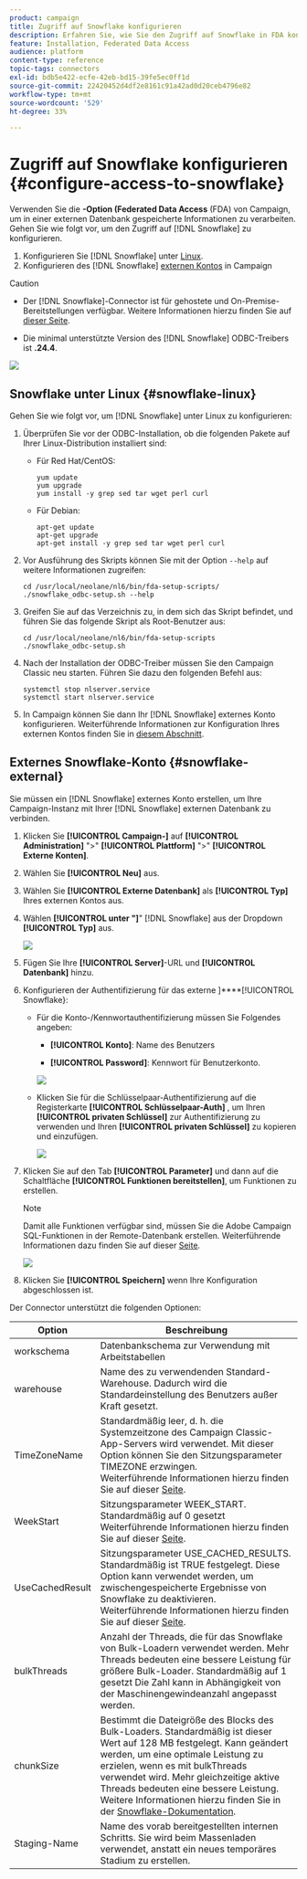 ```yaml
---
product: campaign
title: Zugriff auf Snowflake konfigurieren
description: Erfahren Sie, wie Sie den Zugriff auf Snowflake in FDA konfigurieren
feature: Installation, Federated Data Access
audience: platform
content-type: reference
topic-tags: connectors
exl-id: bdb5e422-ecfe-42eb-bd15-39fe5ec0ff1d
source-git-commit: 22420452d4df2e8161c91a42ad0d20ceb4796e82
workflow-type: tm+mt
source-wordcount: '529'
ht-degree: 33%

---
```


# Zugriff auf Snowflake konfigurieren {#configure-access-to-snowflake}

Verwenden Sie die **-Option (Federated Data Access** (FDA) von Campaign, um in einer externen Datenbank gespeicherte Informationen zu verarbeiten. Gehen Sie wie folgt vor, um den Zugriff auf [!DNL Snowflake] zu konfigurieren.

1. Konfigurieren Sie [!DNL Snowflake] unter [Linux](#snowflake-linux).
1. Konfigurieren des [!DNL Snowflake] [externen Kontos](#snowflake-external) in Campaign

>[!CAUTION]
>
>* Der [!DNL Snowflake]-Connector ist für gehostete und On-Premise-Bereitstellungen verfügbar. Weitere Informationen hierzu finden Sie auf [dieser Seite](../../installation/using/capability-matrix.md).
>
>* Die minimal unterstützte Version des [!DNL Snowflake] ODBC-Treibers ist **.24.4**.
>

![](assets/snowflake_3.png)

## Snowflake unter Linux {#snowflake-linux}

Gehen Sie wie folgt vor, um [!DNL Snowflake] unter Linux zu konfigurieren:

1. Überprüfen Sie vor der ODBC-Installation, ob die folgenden Pakete auf Ihrer Linux-Distribution installiert sind:

   * Für Red Hat/CentOS:

     ```
     yum update
     yum upgrade
     yum install -y grep sed tar wget perl curl
     ```

   * Für Debian:

     ```
     apt-get update
     apt-get upgrade
     apt-get install -y grep sed tar wget perl curl
     ```

1. Vor Ausführung des Skripts können Sie mit der Option `--help` auf weitere Informationen zugreifen:

   ```
   cd /usr/local/neolane/nl6/bin/fda-setup-scripts/
   ./snowflake_odbc-setup.sh --help
   ```

1. Greifen Sie auf das Verzeichnis zu, in dem sich das Skript befindet, und führen Sie das folgende Skript als Root-Benutzer aus:

   ```
   cd /usr/local/neolane/nl6/bin/fda-setup-scripts
   ./snowflake_odbc-setup.sh
   ```

1. Nach der Installation der ODBC-Treiber müssen Sie den Campaign Classic neu starten. Führen Sie dazu den folgenden Befehl aus:

   ```
   systemctl stop nlserver.service
   systemctl start nlserver.service
   ```

1. In Campaign können Sie dann Ihr [!DNL Snowflake] externes Konto konfigurieren. Weiterführende Informationen zur Konfiguration Ihres externen Kontos finden Sie in [diesem Abschnitt](#snowflake-external).

## Externes Snowflake-Konto {#snowflake-external}

Sie müssen ein [!DNL Snowflake] externes Konto erstellen, um Ihre Campaign-Instanz mit Ihrer [!DNL Snowflake] externen Datenbank zu verbinden.

1. Klicken Sie **[!UICONTROL Campaign-]** auf **[!UICONTROL Administration]** &quot;>&quot; **[!UICONTROL Plattform]** &quot;>&quot; **[!UICONTROL Externe Konten]**.

1. Wählen Sie **[!UICONTROL Neu]** aus.

1. Wählen Sie **[!UICONTROL Externe Datenbank]** als **[!UICONTROL Typ]** Ihres externen Kontos aus.

1. Wählen **[!UICONTROL unter &quot;]**&quot; [!DNL Snowflake] aus der Dropdown **[!UICONTROL Typ]** aus.

   ![](assets/snowflake_5.png)

1. Fügen Sie Ihre **[!UICONTROL Server]**-URL und **[!UICONTROL Datenbank]** hinzu.

1. Konfigurieren der Authentifizierung für das externe ]****[!UICONTROL  Snowflake}:

   * Für die Konto-/Kennwortauthentifizierung müssen Sie Folgendes angeben:

      * **[!UICONTROL Konto]**: Name des Benutzers

      * **[!UICONTROL Password]**: Kennwort für Benutzerkonto.

     ![](assets/snowflake.png)

   * Klicken Sie für die Schlüsselpaar-Authentifizierung auf die Registerkarte **[!UICONTROL Schlüsselpaar-Auth]** , um Ihren **[!UICONTROL privaten Schlüssel]** zur Authentifizierung zu verwenden und Ihren **[!UICONTROL privaten Schlüssel]** zu kopieren und einzufügen.

     ![](assets/snowflake_4.png)

1. Klicken Sie auf den Tab **[!UICONTROL Parameter]** und dann auf die Schaltfläche **[!UICONTROL Funktionen bereitstellen]**, um Funktionen zu erstellen.

   >[!NOTE]
   >
   >Damit alle Funktionen verfügbar sind, müssen Sie die Adobe Campaign SQL-Funktionen in der Remote-Datenbank erstellen. Weiterführende Informationen dazu finden Sie auf dieser [Seite](../../configuration/using/adding-additional-sql-functions.md).

   ![](assets/snowflake_2.png)

1. Klicken Sie **[!UICONTROL Speichern]** wenn Ihre Konfiguration abgeschlossen ist.

Der Connector unterstützt die folgenden Optionen:

| Option | Beschreibung  |
|---|---|
| workschema | Datenbankschema zur Verwendung mit Arbeitstabellen |
| warehouse | Name des zu verwendenden Standard-Warehouse. Dadurch wird die Standardeinstellung des Benutzers außer Kraft gesetzt. |
| TimeZoneName | Standardmäßig leer, d. h. die Systemzeitzone des Campaign Classic-App-Servers wird verwendet. Mit dieser Option können Sie den Sitzungsparameter TIMEZONE erzwingen. <br>Weiterführende Informationen hierzu finden Sie auf dieser [Seite](https://docs.snowflake.net/manuals/sql-reference/parameters.html#timezone). |
| WeekStart | Sitzungsparameter WEEK_START. Standardmäßig auf 0 gesetzt <br>Weiterführende Informationen hierzu finden Sie auf dieser [Seite](https://docs.snowflake.com/de/sql-reference/parameters.html#week-start). |
| UseCachedResult | Sitzungsparameter USE_CACHED_RESULTS. Standardmäßig ist TRUE festgelegt. Diese Option kann verwendet werden, um zwischengespeicherte Ergebnisse von Snowflake zu deaktivieren. <br>Weiterführende Informationen hierzu finden Sie auf dieser [Seite](https://docs.snowflake.net/manuals/user-guide/querying-persisted-results.html). |
| bulkThreads | Anzahl der Threads, die für das Snowflake von Bulk-Loadern verwendet werden. Mehr Threads bedeuten eine bessere Leistung für größere Bulk-Loader. Standardmäßig auf 1 gesetzt Die Zahl kann in Abhängigkeit von der Maschinengewindeanzahl angepasst werden. |
| chunkSize | Bestimmt die Dateigröße des Blocks des Bulk-Loaders. Standardmäßig ist dieser Wert auf 128 MB festgelegt. Kann geändert werden, um eine optimale Leistung zu erzielen, wenn es mit bulkThreads verwendet wird. Mehr gleichzeitige aktive Threads bedeuten eine bessere Leistung. <br>Weitere Informationen hierzu finden Sie in der [Snowflake-Dokumentation](https://docs.snowflake.net/manuals/sql-reference/sql/put.html). |
| Staging-Name | Name des vorab bereitgestellten internen Schritts. Sie wird beim Massenladen verwendet, anstatt ein neues temporäres Stadium zu erstellen. |
